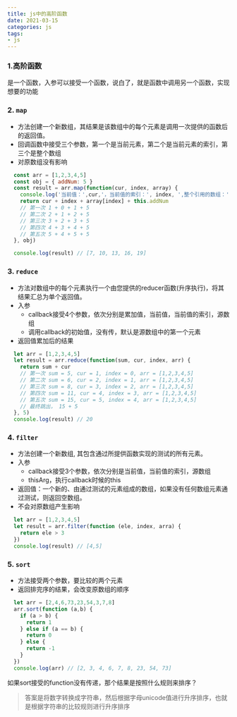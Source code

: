 ```yaml
---
title: js中的高阶函数
date: 2021-03-15
categories: js
tags:
- js
---
```


<!-- more -->

### 1.高阶函数
  是一个函数，入参可以接受一个函数，说白了，就是函数中调用另一个函数，实现想要的功能
### 2. `map`
  - 方法创建一个新数组，其结果是该数组中的每个元素是调用一次提供的函数后的返回值。
  - 回调函数中接受三个参数，第一个是当前元素，第二个是当前元素的索引，第三个是整个数组
  - 对原数组没有影响
  ```js
    const arr = [1,2,3,4,5]
    const obj = { addNum: 5 }
    const result = arr.map(function(cur, index, array) {
      console.log('当前值：',cur,'，当前值的索引：', index, ',整个引用的数组：', arr)
      return cur + index + array[index] + this.addNum
      // 第一次 1 + 0 + 1 + 5
      // 第二次 2 + 1 + 2 + 5
      // 第三次 3 + 2 + 3 + 5
      // 第四次 4 + 3 + 4 + 5
      // 第五次 5 + 4 + 5 + 5
    }, obj)

    console.log(result) // [7, 10, 13, 16, 19]
  ```

### 3. `reduce`
  - 方法对数组中的每个元素执行一个由您提供的reducer函数(升序执行)，将其结果汇总为单个返回值。
  - 入参
    - callback接受4个参数，依次分别是累加值，当前值，当前值的索引，源数组
    - 调用callback的初始值，没有传，默认是源数组中的第一个元素
  - 返回值累加后的结果
  
  ```js
    let arr = [1,2,3,4,5]
    let result = arr.reduce(function(sum, cur, index, arr) {
      return sum + cur
      // 第一次 sum = 5, cur = 1, index = 0, arr = [1,2,3,4,5]
      // 第二次 sum = 6, cur = 2, index = 1, arr = [1,2,3,4,5]
      // 第三次 sum = 8, cur = 3, index = 2, arr = [1,2,3,4,5]
      // 第四次 sum = 11, cur = 4, index = 3, arr = [1,2,3,4,5]
      // 第五次 sum = 15, cur = 5, index = 4, arr = [1,2,3,4,5]
      // 最终跳出， 15 + 5
    }, 5)
    console.log(result) // 20
  ```
### 4. `filter`
  - 方法创建一个新数组, 其包含通过所提供函数实现的测试的所有元素。
  - 入参
    - callback接受3个参数，依次分别是当前值，当前值的索引，源数组
    - thisArg，执行callback时候的this
  - 返回值：一个新的、由通过测试的元素组成的数组，如果没有任何数组元素通过测试，则返回空数组。
  - 不会对原数组产生影响
  ```js
    let arr = [1,2,3,4,5]
    let result = arr.filter(function (ele, index, arra) {
      return ele > 3
    })
    console.log(result) // [4,5]
  ```

### 5. `sort`
  - 方法接受两个参数，要比较的两个元素
  - 返回排完序的结果，会改变原数组的顺序
  ```js
    let arr = [2,4,6,73,23,54,3,7,8]
    arr.sort(function (a,b) {
      if (a > b) {
        return 1
      } else if (a == b) {
        return 0
      } else {
        return -1
      }
    })
    console.log(arr) // [2, 3, 4, 6, 7, 8, 23, 54, 73]
  ```
  如果sort接受的function没有传递，那个结果是按照什么规则来排序？

  > 答案是将数字转换成字符串，然后根据字母unicode值进行升序排序，也就是根据字符串的比较规则进行升序排序
  


  
 <Valine></Valine>